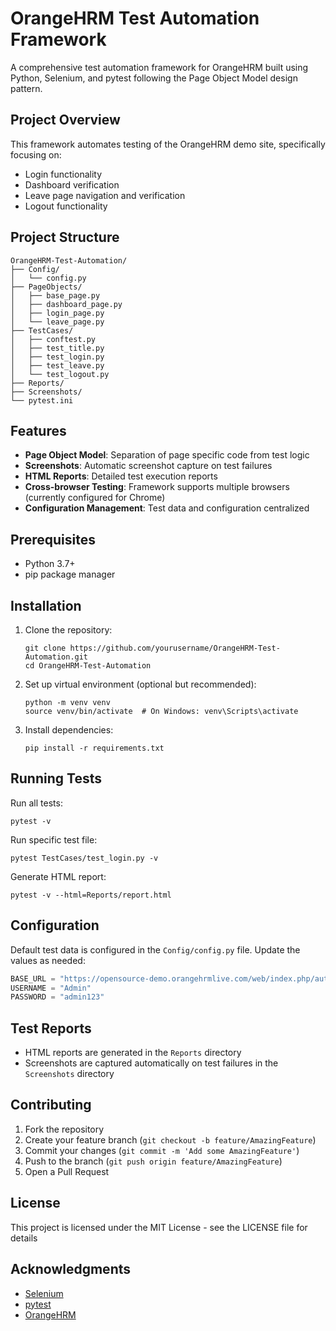 # OrangeHRM Test Automation Framework

A comprehensive test automation framework for OrangeHRM built using Python, Selenium, and pytest following the Page Object Model design pattern.

## Project Overview

This framework automates testing of the OrangeHRM demo site, specifically focusing on:
- Login functionality
- Dashboard verification
- Leave page navigation and verification
- Logout functionality

## Project Structure

```
OrangeHRM-Test-Automation/
├── Config/
│   └── config.py
├── PageObjects/
│   ├── base_page.py
│   ├── dashboard_page.py
│   ├── login_page.py
│   └── leave_page.py
├── TestCases/
│   ├── conftest.py
│   ├── test_title.py
│   ├── test_login.py
│   ├── test_leave.py
│   └── test_logout.py
├── Reports/
├── Screenshots/
└── pytest.ini
```

## Features

- **Page Object Model**: Separation of page specific code from test logic
- **Screenshots**: Automatic screenshot capture on test failures
- **HTML Reports**: Detailed test execution reports
- **Cross-browser Testing**: Framework supports multiple browsers (currently configured for Chrome)
- **Configuration Management**: Test data and configuration centralized

## Prerequisites

- Python 3.7+
- pip package manager

## Installation

1. Clone the repository:
   ```
   git clone https://github.com/yourusername/OrangeHRM-Test-Automation.git
   cd OrangeHRM-Test-Automation
   ```

2. Set up virtual environment (optional but recommended):
   ```
   python -m venv venv
   source venv/bin/activate  # On Windows: venv\Scripts\activate
   ```

3. Install dependencies:
   ```
   pip install -r requirements.txt
   ```

## Running Tests

Run all tests:
```
pytest -v
```

Run specific test file:
```
pytest TestCases/test_login.py -v
```

Generate HTML report:
```
pytest -v --html=Reports/report.html
```

## Configuration

Default test data is configured in the `Config/config.py` file. Update the values as needed:

```python
BASE_URL = "https://opensource-demo.orangehrmlive.com/web/index.php/auth/login"
USERNAME = "Admin"
PASSWORD = "admin123"
```

## Test Reports

- HTML reports are generated in the `Reports` directory
- Screenshots are captured automatically on test failures in the `Screenshots` directory

## Contributing

1. Fork the repository
2. Create your feature branch (`git checkout -b feature/AmazingFeature`)
3. Commit your changes (`git commit -m 'Add some AmazingFeature'`)
4. Push to the branch (`git push origin feature/AmazingFeature`)
5. Open a Pull Request

## License

This project is licensed under the MIT License - see the LICENSE file for details

## Acknowledgments

- [Selenium](https://www.selenium.dev/)
- [pytest](https://docs.pytest.org/)
- [OrangeHRM](https://opensource-demo.orangehrmlive.com/)
